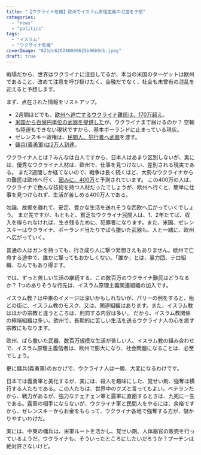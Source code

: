 ```yaml
---
title: "【ウクライナ危機】欧州でイスラム原理主義の氾濫を予想"
categories: 
  - "news"
  - "politics"
tags: 
  - "イスラム"
  - "ウクライナ危機"
coverImage: "621dc626240000625b96b9db.jpeg"
draft: true
---
```


戦場だから、世界はウクライナに注目してるが、本当の米国のターゲットは欧州であること、改めて注意を呼び掛けたく、金融だでなく、社会も未曾有の混乱を迎えると予想します。

まず、点在された情報をリストアップ。

- 2週間ほどでも、[欧州へ逃亡するウクライナ難民は、170万超え](https://jp.reuters.com/article/ukraine-crisis-border-idJPKBN2L41U0)。
- [米国から百億円単位の武器を提供した](https://www.jiji.com/jc/article?k=2022022700206&g=int)が、ウクライナまで届けるのか？ 空輸も陸運もできない現状ですから、基本ボーランドに止まっている現状。
- ゼレンスキー政権は、[民間人、犯行者へ武器](https://blog.loveapple.cn/news/202203039002.html)を渡す。
- [傭兵(義勇軍)は2万人到達](https://news.yahoo.co.jp/articles/02ac6c05b4fc422b5a10117ab658656777e729a6)。

ウクライナ人とは？みんなは白人ですから、日本人はあまり区別しないが、実には、優秀なウクライナ人材は、欧州で、仕事を見つけない、差別される現実である。 まだ2週間しか経てないので、戦争は長く続くほど、大勢なウクライナからの難民は欧州へ行く、[因みに、400万](https://www.yomiuri.co.jp/world/20220307-OYT1T50016/#:~:text=%E5%9B%BD%E9%80%A3%E9%9B%A3%E6%B0%91%E9%AB%98%E7%AD%89%E5%BC%81%E5%8B%99%E5%AE%98,%E3%81%A8%E3%81%AE%E4%BA%88%E6%B8%AC%E3%82%82%E3%81%82%E3%82%8B%E3%80%82)と予測されています。 この400万の人は、ウクライナで色んな技術を持つ人材だったでしょうが、欧州へ行くと、簡単に仕事を見つけられず、生活が苦しめる400万人である。

勿論、故郷を離れて、安定、豊かな生活を送れそうな西欧へ広がっていくでしょう。 まだ先ですが、もともと、貧乏なウクライナ民間人は、1、2年たてば、収入を得られなければ、生き残るために、犯罪者になります。また、米国、ゼレンスキーはウクライナ、ボーランド当たりでばら撒いた武器も、人と一緒に、欧州へ広がっていく。

普通の人はガンを持っても、行き成り人に撃つ発想さえもありません。欧州で亡命する途中で、誰かに撃ってもおかしくない。「誰か」とは、暴力団、テロ組織、なんでもあり得ます。

では、ずっと苦しい生活の継続する、この数百万のウクライナ難民はどうなるか？ 1つのありそうな行先は、イスラム原理主義関連組織の加入です。

イスラム教？は中東のイメージは深いかもしれないが、パリーの例をすると、殆どの街に、イスラム教のモスク、又は、関連組織はあります。また、イスラム教はほかの宗教と違うところは、刑罰する内容は多い。 だから、イスラム教関係の極端組織は多い。欧州で、長期的に苦しい生活を送るウクライナ人の心を癒す宗教にもなります。

欧州、ばら撒いた武器、数百万規模な生活が苦しい人、イスラム教の組み合わせで、イスラム原理主義信者は、欧州で膨大になり、社会問題になることは、必至でしょう。

更に傭兵(義勇軍)のおかげで、ウクライナ人は一層、大変になるわけです。

日本では義勇軍と美化するが、実には、殺人を趣味にした、覚せい剤、強奪は横行する人たちである。この人たちは、世界中のクズと言ってもよい。ベテランだから、戦力があるが、強力なチェチェン軍と露軍に直面するときは、九死に一生である。露軍の相手にならないが、ウクライナ軍と民間人をやるには、余裕ですから、ゼレンスキーからお金をもらって、ウクライナ各地で強奪する方が、儲かりやすいわけだ。

実には、中東の傭兵は、米軍ルートを活かし、覚せい剤、人体器官の販売を行っているようだ。ウクライナも、そういったところにしたいだろうか？プーチンは絶対許さないけど。
